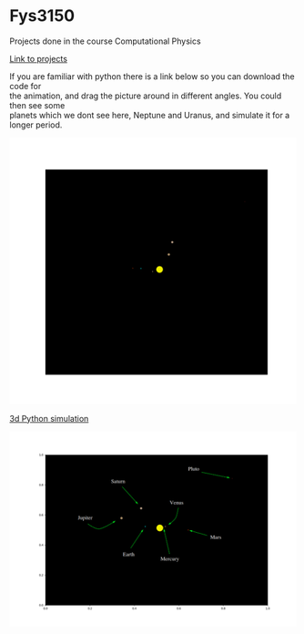 # Fys3150
Projects done in the course Computational Physics

[Link to projects](https://github.com/endrias34/FYS4150/)

  
If you are familiar with python there is a link below so you can download the code for  
the animation, and drag the picture around in different angles. You could then see some  
planets which we dont see here, Neptune and Uranus, and simulate it for a longer period.  
<p align="center">
  <img src="Solar_system.gif">
</p>

[3d Python simulation](https://github.com/endrias34/FYS4150/blob/master/src/Project-3/3D_Animation.zip)


<p align="center">
  <img src="description.png">
</p>
